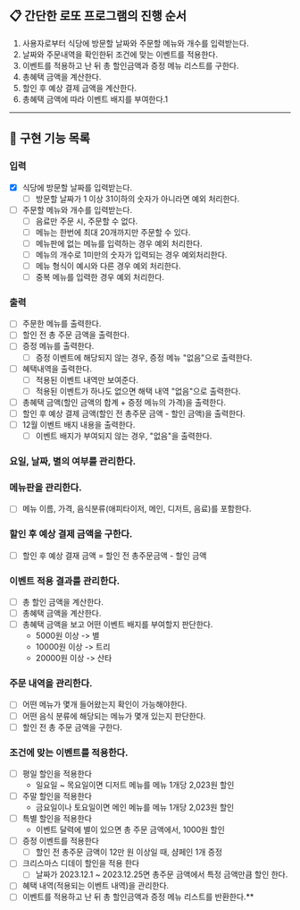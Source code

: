 ## 📋 간단한 로또 프로그램의 진행 순서

1. 사용자로부터 식당에 방문할 날짜와 주문할 메뉴와 개수를 입력받는다.
2. 날짜와 주문내역을 확인한뒤 조건에 맞는 이벤트를 적용한다.
3. 이벤트를 적용하고 난 뒤 총 할인금액과 증정 메뉴 리스트를 구한다.
4. 총혜택 금액을 계산한다.
5. 할인 후 예상 결제 금액을 계산한다.
5. 총혜택 금액에 따라 이벤트 배지를 부여한다.1

* * *

## 📝 구현 기능 목록

### 입력
- [x] 식당에 방문할 날짜를 입력받는다.
  - [ ] 방문할 날짜가 1 이상 31이하의 숫자가 아니라면 예외 처리한다.
- [ ] 주문할 메뉴와 개수를 입력받는다.
  - [ ] 음료만 주문 시, 주문할 수 없다.
  - [ ] 메뉴는 한번에 최대 20개까지만 주문할 수 있다.
  - [ ] 메뉴판에 없는 메뉴를 입력하는 경우 예외 처리한다.
  - [ ] 메뉴의 개수로 1미만의 숫자가 입력되는 경우 예외처리한다.
  - [ ] 메뉴 형식이 예시와 다른 경우 예외 처리한다.
  - [ ] 중복 메뉴를 입력한 경우 예외 처리한다.

### 출력
- [ ] 주문한 메뉴를 출력한다.
- [ ] 할인 전 총 주문 금액을 출력한다.
- [ ] 증정 메뉴를 출력한다.
  - [ ] 증정 이벤트에 해당되지 않는 경우, 증정 메뉴 "없음"으로 출력한다.
- [ ] 혜택내역을 출력한다.
  - [ ] 적용된 이벤트 내역만 보여준다.
  - [ ] 적용된 이벤트가 하나도 없으면 해택 내역 "없음"으로 출력한다.
- [ ] 총혜택 금액(할인 금액의 합계 + 증정 메뉴의 가격)을 출력한다.
- [ ] 할인 후 예상 결제 금액(할인 전 총주문 금액 - 할인 금액)을 출력한다.
- [ ] 12월 이벤트 배지 내용을 출력한다.
  - [ ] 이벤트 배지가 부여되지 않는 경우, "없음"을 출력한다.

### 요일, 날짜, 별의 여부를 관리한다.

### 메뉴판을 관리한다.
- [ ] 메뉴 이름, 가격, 음식분류(애피타이저, 메인, 디저트, 음료)를 포함한다.

### 할인 후 예상 결제 금액을 구한다.
- [ ] 할인 후 예상 결재 금액 = 할인 전 총주문금액 - 할인 금액

### 이벤트 적용 결과를 관리한다.
- [ ] 총 할인 금액을 계산한다.
- [ ] 총혜택 금액을 계산한다.
- [ ] 총혜택 금액을 보고 어떤 이벤트 배지를 부여할지 판단한다.
  - 5000원 이상 -> 별
  - 10000원 이상 -> 트리
  - 20000원 이상 -> 산타

### 주문 내역을 관리한다.
- [ ] 어떤 메뉴가 몇개 들어왔는지 확인이 가능해야한다.
- [ ] 어떤 음식 분류에 해당되는 메뉴가 몇개 있는지 판단한다.
- [ ] 할인 전 총 주문 금액을 구한다.

### 조건에 맞는 이벤트를 적용한다.
- [ ] 평일 할인을 적용한다
    - 일요일 ~ 목요일이면 디저트 메뉴를 메뉴 1개당 2,023원 할인
- [ ] 주말 할인을 적용한다
    - 금요일이나 토요일이면 메인 메뉴를 메뉴 1개당 2,023원 할인
- [ ] 특별 할인을 적용한다
    - 이벤트 달력에 별이 있으면 총 주문 금액에서, 1000원 할인
- [ ] 증정 이벤트를 적용한다
    - [ ] 할인 전 총주문 금액이 12만 원 이상일 때, 샴페인 1개 증정
- [ ] 크리스마스 디데이 할인을 적용 한다
    -[ ] 날짜가 2023.12.1 ~ 2023.12.25면 총주문 금액에서 특정 금액만큼 할인 한다.
- [ ] 혜택 내역(적용되는 이벤트 내역)을 관리한다.
- [ ] 이벤트를 적용하고 난 뒤 총 할인금액과 증정 메뉴 리스트를 반환한다.**
